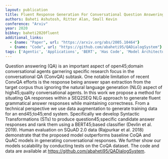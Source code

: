 ```yaml
---
layout: publication
title: Fluent Response Generation For Conversational Question Answering
authors: Baheti Ashutosh, Ritter Alan, Small Kevin
conference: "Arxiv"
year: 2020
bibkey: baheti2020fluent
additional_links:
  - {name: "Paper", url: "https://arxiv.org/abs/2005.10464"}
  - {name: "Code", url: "https://github.com/abaheti95/QADialogSystem"}
tags: ['Agentic', 'Applications', 'BERT', 'Has Code', 'Model Architecture', 'Training Techniques']
---
```

Question answering (QA) is an important aspect of open45;domain conversational agents garnering specific research focus in the conversational QA (ConvQA) subtask. One notable limitation of recent ConvQA efforts is the response being answer span extraction from the target corpus thus ignoring the natural language generation (NLG) aspect of high45;quality conversational agents. In this work we propose a method for situating QA responses within a SEQ2SEQ NLG approach to generate fluent grammatical answer responses while maintaining correctness. From a technical perspective we use data augmentation to generate training data for an end45;to45;end system. Specifically we develop Syntactic Transformations (STs) to produce question45;specific candidate answer responses and rank them using a BERT45;based classifier (Devlin et al. 2019). Human evaluation on SQuAD 2.0 data (Rajpurkar et al. 2018) demonstrate that the proposed model outperforms baseline CoQA and QuAC models in generating conversational responses. We further show our models scalability by conducting tests on the CoQA dataset. The code and data are available at https://github.com/abaheti95/QADialogSystem.
